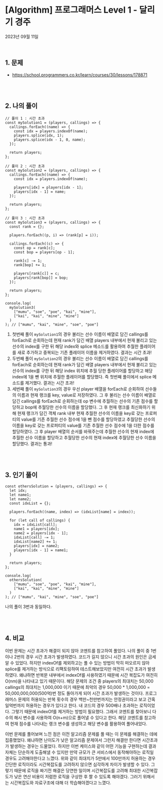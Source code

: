 # [Algorithm] 프로그래머스 Level 1 - 달리기 경주

2023년 09월 11일

<br>

## 1. 문제

- https://school.programmers.co.kr/learn/courses/30/lessons/178871

<br>
<br>

## 2. 나의 풀이

```tsx
// 풀이 1 : 시간 초과
const mySolution1 = (players, callings) => {
  callings.forEach((name) => {
    const idx = players.indexOf(name);
    players.splice(idx, 1);
    players.splice(idx - 1, 0, name);
  });

  return players;
};

// 풀이 2 : 시간 초과
const mySolution2 = (players, callings) => {
  callings.forEach((name) => {
    const idx = players.indexOf(name);

    players[idx] = players[idx - 1];
    players[idx - 1] = name;
  });

  return players;
};

// 풀이 3 : 시간 초과
const mySolution3 = (players, callings) => {
  const rank = {};

  players.forEach((p, i) => (rank[p] = i));

  callings.forEach((c) => {
    const op = rank[c];
    const bop = players[op - 1];

    rank[c] -= 1;
    rank[bop] += 1;

    players[rank[c]] = c;
    players[rank[bop]] = bop;
  });

  return players;
};

console.log(
  mySolution3(
    ["mumu", "soe", "poe", "kai", "mine"],
    ["kai", "kai", "mine", "mine"]
  )
); // ["mumu", "kai", "mine", "soe", "poe"]
```

1. 첫번째 풀이 `mySolution1`의 경우 불리는 선수 이름이 배열로 담긴 callings를 forEach로 순회하는데 현재 rank가 담긴 배열 players 내부에서 현재 불리고 있는 선수의 index를 구한 뒤 해당 index와 splice 메소드를 활용하여 추월한 플레이어를 새로 추가하고 중복되는 기존 플레이어 이름을 제거하였다. 결과는 시간 초과!
2. 두번째 풀이 `mySolution2`의 경우 불리는 선수 이름이 배열로 담긴 callings를 forEach로 순회하는데 현재 rank가 담긴 배열 players 내부에서 현재 불리고 있는 선수의 index를 구한 뒤 해당 index 위치에 추월 당한 플레이어를 할당하고 해당 index에 1을 뺀 위치에 추월한 플레이어를 할당했다. 즉 첫번째 풀이에서 splice 메소드를 제거했다. 결과는 시간 초과!
3. 세번째 풀이 `mySolution3`의 경우 우선 player 배열을 forEach로 순회하여 선수들의 이름과 현재 랭크를 key, value로 저장하였다. 그 후 불리는 선수 이름이 배열로 담긴 callings를 forEach로 순회하는데 op 변수에 추월하는 선수의 기존 점수를 할당하고 bop에 추월당한 선수의 이름을 할당했다. 그 후 현재 랭크를 최신화하기 위해 현재 랭크가 담긴 객체 rank 내부 현재 추월한 선수의 이름을 key로 갖는 프로퍼티의 value를 기존 추월한 선수 점수에 1을 뺀 점수를 할당하였고 추월당한 선수의 이름을 key로 갖는 프로퍼티의 value를 기존 추월한 선수 점수에 1을 더한 점수를 할당하였다. 그 후 player 배열의 순서를 바꿔주는데 추월한 선수의 현재 index에 추월한 선수 이름을 할당하고 추월당한 선수의 현재 index에 추월당한 선수 이름을 할당했다. 결과는 통과!

<br>
<br>

## 3. 인기 풀이

```tsx
const othersSolution = (players, callings) => {
  let idx;
  let name1;
  let name2;
  const idxList = {};

  players.forEach((name, index) => (idxList[name] = index));

  for (let call of callings) {
    idx = idxList[call];
    name1 = players[idx];
    name2 = players[idx - 1];
    idxList[call] -= 1;
    idxList[name2] += 1;
    players[idx] = name2;
    players[idx - 1] = name1;
  }

  return players;
};

console.log(
  othersSolution(
    ["mumu", "soe", "poe", "kai", "mine"],
    ["kai", "kai", "mine", "mine"]
  )
); // ["mumu", "kai", "mine", "soe", "poe"]
```

나의 풀이 3번과 동일하다.

<br>
<br>

## 4. 비교

이번 문제는 시간 초과가 해결이 되지 않아 코멘트를 참고하여 풀었다. 나의 풀이 중 1번이나 2번의 경우 시간 초과가 발생하였다. 코드가 길지 않으니 시간 초과의 원인은 금세 알 수 있었다. 하지만 indexOf를 제외하고는 풀 수 있는 방법이 딱히 떠오르지 않아 splice를 제거하는 방식으로 리팩토링하여 테스트해보았지만 여전히 시간 초과가 발생하였다. 왜냐하면 반복문 내부에서 indexOf를 사용하였기 때문에 시간 복잡도가 여전히 O(nm)을 나타내고 있기 때문이다. 해당 문제의 조건 중 players의 최대치는 50,000 callings의 최대치는 1,000,000 이기 때문에 최악의 경우 50,000 \* 1,000,000 = 50,000,000,000(500억)번 정도 돌아가게 되어 시간 초과가 발생하는 것이다. 프로그래머스 문제의 허용되는 반복 횟수의 경우 백만~천만번까지는 안정권이라고 보고 간혹 일억번까지 허용하는 경우가 있다고 한다. 내 코드의 경우 500배나 초과하는 로직이었다. 그렇기 때문에 indexOf를 제거하는 방법이 필요했다. 그래서 코멘트를 찾아보니 다수의 해시 변수를 사용하여 O(n+m)으로 풀어낼 수 있다고 한다. 해당 코멘트를 참고하여 현재 점수를 나타내는 랭크 변수를 생성하고 해당 변수를 활용하여 풀어내었다.

이번 문제를 풀어보며 느낀 점은 이전 알고리즘 문제를 풀 때는 이 문제를 해결하는 데에 집중했었다. 왜냐하면 난이도가 낮은 알고리즘 문제여서 그런지 해결만 한다면 시간초과가 발생하는 경우는 드물었다. 하지만 이번 케이스와 같이 어떤 기능을 구현하는데 결과 자체는 단순하게 도출해낼 수 있지만 만약 규모가 큰 서비스에서 동작해야하는 로직일 경우도 고려해야한다고 느꼈다. 위와 같이 최대치가 5만에서 100만까지 허용하는 경우 간단한 로직이라도 시간복잡도를 고려하지 않으면 심각하게 차이가 발생할 수 있다. 그렇기 때문에 로직을 짜기전 해결은 당연한 일이며 시간복잡도를 고려해 최대한 시간복잡도가 낮은 연산 비용이 저렴한 로직을 구상한 후 짤 수 있도록 해야겠다. 그러기 위해서는 시간복잡도와 자료구조에 대해 더 학습해야겠다고 느꼈다.

<br>
